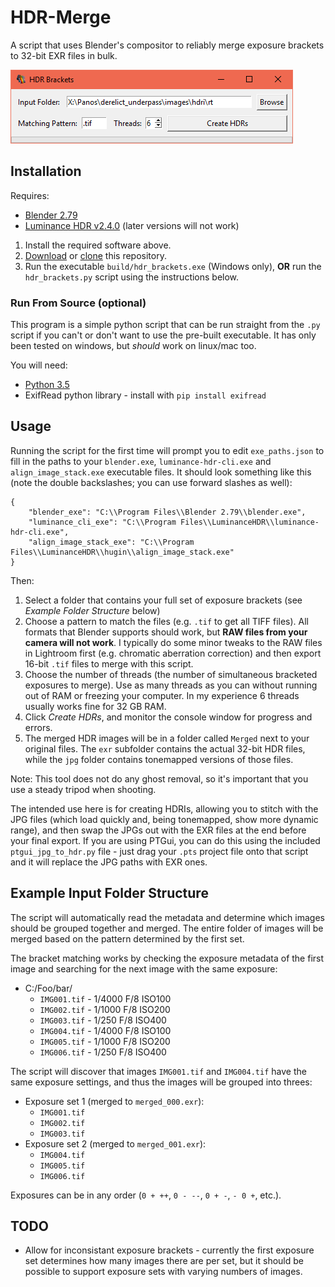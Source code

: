 # HDR-Merge

A script that uses Blender's compositor to reliably merge exposure brackets to 32-bit EXR files in bulk.

![screenshot](https://raw.githubusercontent.com/gregzaal/HDR-Merge/master/icons/screenshot.png)

## Installation

Requires:

* [Blender 2.79](http://download.blender.org/release/Blender2.79/)
* [Luminance HDR v2.4.0](https://sourceforge.net/projects/qtpfsgui/files/luminance/2.4.0/) (later versions will not work)

1. Install the required software above.
2. [Download](https://github.com/gregzaal/HDR-Merge/archive/master.zip) or [clone](git@github.com:gregzaal/HDR-Merge.git) this repository.
3. Run the executable `build/hdr_brackets.exe` (Windows only), **OR** run the `hdr_brackets.py` script using the instructions below.

### Run From Source (optional)

This program is a simple python script that can be run straight from the `.py` script if you can't or don't want to use the pre-built executable. It has only been tested on windows, but *should* work on linux/mac too.

You will need:

* [Python 3.5](https://www.python.org/downloads/release/python-354/)
* ExifRead python library - install with `pip install exifread`

## Usage

Running the script for the first time will prompt you to edit `exe_paths.json` to fill in the paths to your `blender.exe`, `luminance-hdr-cli.exe` and `align_image_stack.exe` executable files. It should look something like this (note the double backslashes; you can use forward slashes as well):

```
{
    "blender_exe": "C:\\Program Files\\Blender 2.79\\blender.exe",
    "luminance_cli_exe": "C:\\Program Files\\LuminanceHDR\\luminance-hdr-cli.exe",
    "align_image_stack_exe": "C:\\Program Files\\LuminanceHDR\\hugin\\align_image_stack.exe"
}
```

Then:

1. Select a folder that contains your full set of exposure brackets (see *Example Folder Structure* below)
2. Choose a pattern to match the files (e.g. `.tif` to get all TIFF files). All formats that Blender supports should work, but **RAW files from your camera will not work**. I typically do some minor tweaks to the RAW files in Lightroom first (e.g. chromatic aberration correction) and then export 16-bit `.tif` files to merge with this script.
3. Choose the number of threads (the number of simultaneous bracketed exposures to merge). Use as many threads as you can without running out of RAM or freezing your computer. In my experience 6 threads usually works fine for 32 GB RAM.
4. Click *Create HDRs*, and monitor the console window for progress and errors.
5. The merged HDR images will be in a folder called `Merged` next to your original files. The `exr` subfolder contains the actual 32-bit HDR files, while the `jpg` folder contains tonemapped versions of those files.

Note: This tool does not do any ghost removal, so it's important that you use a steady tripod when shooting.

The intended use here is for creating HDRIs, allowing you to stitch with the JPG files (which load quickly and, being tonemapped, show more dynamic range), and then swap the JPGs out with the EXR files at the end before your final export. If you are using PTGui, you can do this using the included `ptgui_jpg_to_hdr.py` file - just drag your `.pts` project file onto that script and it will replace the JPG paths with EXR ones.

## Example Input Folder Structure

The script will automatically read the metadata and determine which images should be grouped together and merged. The entire folder of images will be merged based on the pattern determined by the first set.

The bracket matching works by checking the exposure metadata of the first image and searching for the next image with the same exposure:

* C:/Foo/bar/
    * `IMG001.tif` - 1/4000 F/8 ISO100
    * `IMG002.tif` - 1/1000 F/8 ISO200
    * `IMG003.tif` - 1/250 F/8 ISO400
    * `IMG004.tif` - 1/4000 F/8 ISO100
    * `IMG005.tif` - 1/1000 F/8 ISO200
    * `IMG006.tif` - 1/250 F/8 ISO400

The script will discover that images `IMG001.tif` and `IMG004.tif` have the same exposure settings, and thus the images will be grouped into threes:

* Exposure set 1 (merged to `merged_000.exr`):
    * `IMG001.tif`
    * `IMG002.tif`
    * `IMG003.tif`
* Exposure set 2 (merged to `merged_001.exr`):
    * `IMG004.tif`
    * `IMG005.tif`
    * `IMG006.tif`

Exposures can be in any order (`0 + ++`, `0 - --`, `0 + -`, `- 0 +`, etc.).

## TODO

* Allow for inconsistant exposure brackets - currently the first exposure set determines how many images there are per set, but it should be possible to support exposure sets with varying numbers of images.